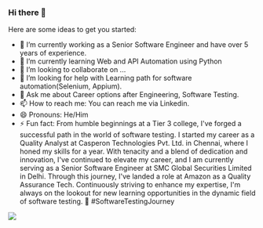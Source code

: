 ### Hi there 👋

Here are some ideas to get you started:

- 🔭 I’m currently working as a Senior Software Engineer and have over 5 years of experience.
- 🌱 I’m currently learning Web and API Automation using Python
- 👯 I’m looking to collaborate on ...
- 🤔 I’m looking for help with Learning path for software automation(Selenium, Appium).
- 💬 Ask me about Career options after Engineering, Software Testing.
- 📫 How to reach me: You can reach me via Linkedin.
- 😄 Pronouns: He/Him
- ⚡ Fun fact: From humble beginnings at a Tier 3 college, I've forged a successful path in the world of software testing. I started my career as a Quality Analyst at Casperon Technologies Pvt. Ltd. in Chennai, where I honed my skills for a year. With tenacity and a blend of dedication and innovation, I've continued to elevate my career, and I am currently serving as a Senior Software Engineer at SMC Global Securities Limited in Delhi. Through this journey, I've landed a role at Amazon as a Quality Assurance Tech. Continuously striving to enhance my expertise, I'm always on the lookout for new learning opportunities in the dynamic field of software testing. 🚀 #SoftwareTestingJourney

<img src = "https://github-readme-stats.vercel.app/api?username=gauravdhangar&&show_icons=true&title_color=ffffff&icon_color=bb2acf&text_color=daf7dc&bg_color=151515">

